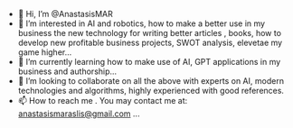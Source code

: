 - 👋 Hi, I’m @AnastasisMAR
- 👀 I’m interested in AI and robotics, how to make a better use in my business the new technology for writing better articles , books, how to develop new profitable business projects, SWOT analysis, elevetae my game higher...
- 🌱 I’m currently learning how to make use of AI, GPT applications in my business and authorship...
- 💞️ I’m looking to collaborate on all the above with experts on AI, modern technologies and algorithms, highly experienced with good references.
- 📫 How to reach me . You may contact me at: anastasismaraslis@gmail.com ...

<!---
AnastasisMAR/AnastasisMAR is a ✨ special ✨ repository because its `README.md` (this file) appears on your GitHub profile.
You can click the Preview link to take a look at your changes.
--->
